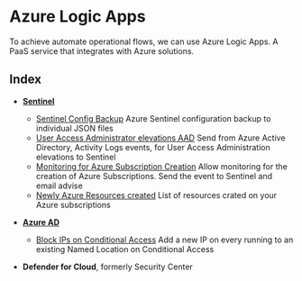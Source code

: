 # Azure Logic Apps

To achieve automate operational flows, we can use Azure Logic Apps. A PaaS service that integrates with Azure solutions.

## Index

- [**Sentinel**](Sentinel)
	- [Sentinel Config Backup](Sentinel/SentinelConfigBackup.md) Azure Sentinel configuration backup to individual JSON files
	- [User Access Administrator elevations AAD](Sentinel/UserAccessAdministratorAAD.md) Send from Azure Active Directory, Activity Logs events, for User Access Administration elevations to Sentinel
	- [Monitoring for Azure Subscription Creation](Sentinel/SubscriptionCreation.md) Allow monitoring for the creation of Azure Subscriptions. Send the event to Sentinel and email advise
	- [Newly Azure Resources created](Sentinel/NewAzResourcesCreated.md) List of resources crated on your Azure subscriptions

- [**Azure AD**](AzureAD)
	- [Block IPs on Conditional Access](AzureAD/BlockIPsCA.md) Add a new IP on every running to an existing Named Location on Conditional Access
- **Defender for Cloud**, formerly Security Center





